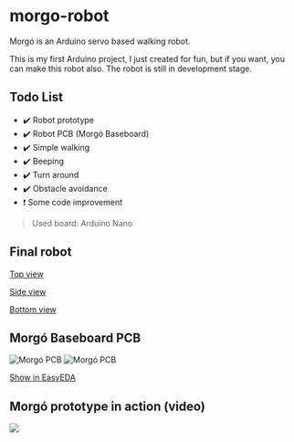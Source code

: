 # morgo-robot
Morgó is an Arduino servo based walking robot.

This is my first Arduino project, I just created for fun, but if you want, you can make this robot also. The robot is still in development stage. 

## Todo List
- :heavy_check_mark: Robot prototype
- :heavy_check_mark: Robot PCB (Morgó Baseboard)
- :heavy_check_mark: Simple walking
- :heavy_check_mark: Beeping
- :heavy_check_mark: Turn around
- :heavy_check_mark: Obstacle avoidance
- :heavy_exclamation_mark: Some code improvement

> Used board: Arduino Nano

## Final robot
[Top view](https://i.ibb.co/qrJdfvK/DSC02855.jpg)

[Side view](https://i.ibb.co/s5TP9HP/DSC02861.jpg)

[Bottom view](https://i.ibb.co/N9YCXnr/DSC02850.jpg)

## Morgó Baseboard PCB
![Morgó PCB](https://i.ibb.co/vdwhfys/morg-pcb-render.jpg)
![Morgó PCB](https://i.ibb.co/SQcDwnK/morgo-pcb.png)

[Show in EasyEDA](https://easyeda.com/editor#id=|d3472d13615d43efb4ab0998634fb5ee)

## Morgó prototype in action (video)
[![](http://img.youtube.com/vi/fhtldUSOp_k/0.jpg)](http://www.youtube.com/watch?v=fhtldUSOp_k "Morgó in action")
